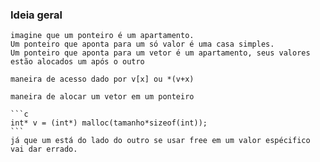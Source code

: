 ### Ideia geral

    imagine que um ponteiro é um apartamento.
    Um ponteiro que aponta para um só valor é uma casa simples.
    Um ponteiro que aponta para um vetor é um apartamento, seus valores estão alocados um após o outro
    
    maneira de acesso dado por v[x] ou *(v+x)
    
    maneira de alocar um vetor em um ponteiro
    
    ```c
    int* v = (int*) malloc(tamanho*sizeof(int));
    ```
    já que um está do lado do outro se usar free em um valor espécifico vai dar errado.
    
